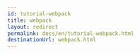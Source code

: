 ```yaml
---
id: tutorial-webpack
title: webpack
layout: redirect
permalink: docs/en/tutorial-webpack.html
destinationUrl: webpack.html
---
```


